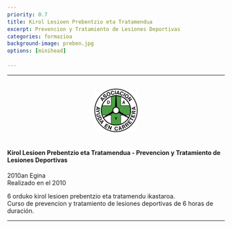 ```yaml
---
priority: 0.7
title: Kirol Lesioen Prebentzio eta Tratamendua
excerpt: Prevencion y Tratamiento de Lesiones Deportivas
categories: formazioa
background-image: preben.jpg
options: [minihead]

---
```


<hr style="margin:0 0 1em 0;" />
<br>

<center><img src="/images/dya.jpg" alt="dya" width="20%" height="adjust" class="center"></center>
<br>  



#### Kirol Lesioen Prebentzio eta Tratamendua - Prevencion y Tratamiento de Lesiones Deportivas
<p> </p>


2010an Egina<br> 
Realizado en el 2010 <br> 


6 orduko kirol lesioen prebentzio eta tratamendu ikastaroa.<br>
Curso de prevencion y tratamiento de lesiones deportivas de 6 horas de duración.
<br>
<hr style="margin:0 0 1em 0;" />
<br>